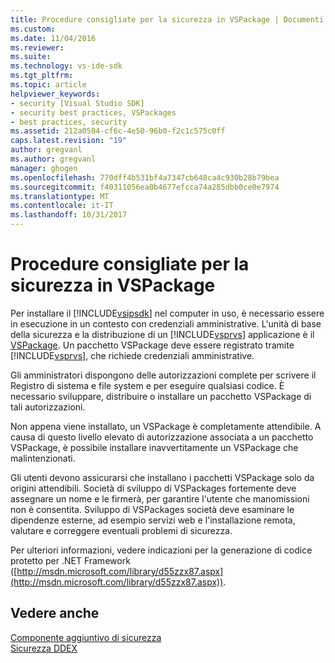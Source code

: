 ```yaml
---
title: Procedure consigliate per la sicurezza in VSPackage | Documenti Microsoft
ms.custom: 
ms.date: 11/04/2016
ms.reviewer: 
ms.suite: 
ms.technology: vs-ide-sdk
ms.tgt_pltfrm: 
ms.topic: article
helpviewer_keywords:
- security [Visual Studio SDK]
- security best practices, VSPackages
- best practices, security
ms.assetid: 212a0504-cf6c-4e50-96b0-f2c1c575c0ff
caps.latest.revision: "19"
author: gregvanl
ms.author: gregvanl
manager: ghogen
ms.openlocfilehash: 770dff4b531bf4a7347cb648ca4c930b28b79bea
ms.sourcegitcommit: f40311056ea0b4677efcca74a285dbb0ce0e7974
ms.translationtype: MT
ms.contentlocale: it-IT
ms.lasthandoff: 10/31/2017
---
```

# <a name="best-practices-for-security-in-vspackages"></a>Procedure consigliate per la sicurezza in VSPackage
Per installare il [!INCLUDE[vsipsdk](../../extensibility/includes/vsipsdk_md.md)] nel computer in uso, è necessario essere in esecuzione in un contesto con credenziali amministrative. L'unità di base della sicurezza e la distribuzione di un [!INCLUDE[vsprvs](../../code-quality/includes/vsprvs_md.md)] applicazione è il [VSPackage](../../extensibility/internals/vspackages.md). Un pacchetto VSPackage deve essere registrato tramite [!INCLUDE[vsprvs](../../code-quality/includes/vsprvs_md.md)], che richiede credenziali amministrative.  
  
 Gli amministratori dispongono delle autorizzazioni complete per scrivere il Registro di sistema e file system e per eseguire qualsiasi codice. È necessario sviluppare, distribuire o installare un pacchetto VSPackage di tali autorizzazioni.  
  
 Non appena viene installato, un VSPackage è completamente attendibile. A causa di questo livello elevato di autorizzazione associata a un pacchetto VSPackage, è possibile installare inavvertitamente un VSPackage che malintenzionati.  
  
 Gli utenti devono assicurarsi che installano i pacchetti VSPackage solo da origini attendibili. Società di sviluppo di VSPackages fortemente deve assegnare un nome e le firmerà, per garantire l'utente che manomissioni non è consentita. Sviluppo di VSPackages società deve esaminare le dipendenze esterne, ad esempio servizi web e l'installazione remota, valutare e correggere eventuali problemi di sicurezza.  
  
 Per ulteriori informazioni, vedere indicazioni per la generazione di codice protetto per .NET Framework ([http://msdn.microsoft.com/library/d55zzx87.aspx](http://msdn.microsoft.com/library/d55zzx87.aspx)).  
  
## <a name="see-also"></a>Vedere anche  
 [Componente aggiuntivo di sicurezza](http://msdn.microsoft.com/Library/44a5c651-6246-4310-b371-65378917c799)   
 [Sicurezza DDEX](http://msdn.microsoft.com/en-us/44a52a70-5c98-450e-993d-4a3b32f69ba8)